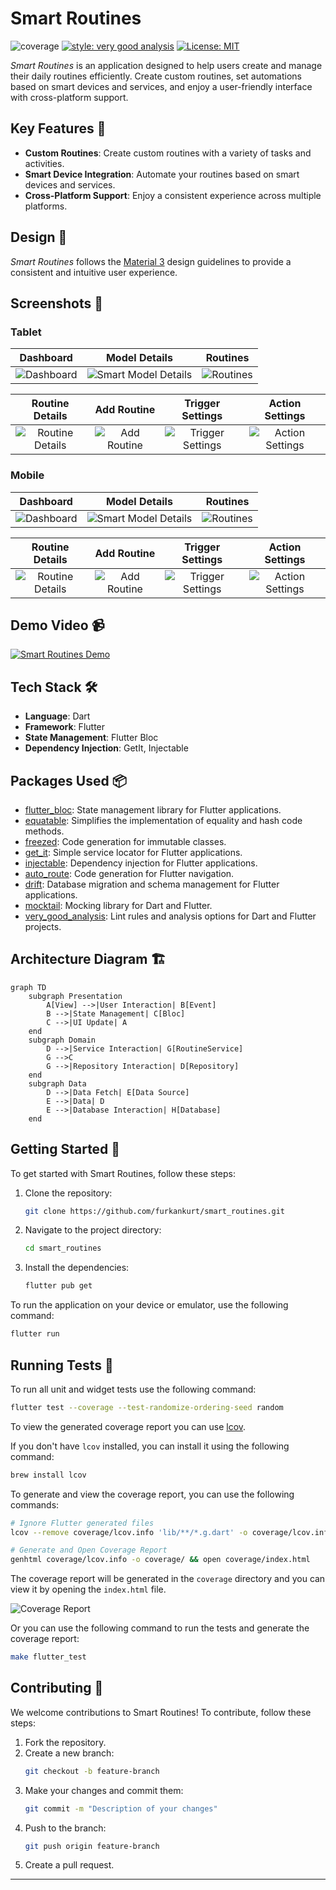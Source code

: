 # Smart Routines

![coverage][coverage_badge]
[![style: very good analysis][very_good_analysis_badge]][very_good_analysis_link]
[![License: MIT][license_badge]][license_link]

_Smart Routines_ is an application designed to help users create and manage their daily routines efficiently.
Create custom routines, set automations based on smart devices and services, and enjoy a user-friendly interface with cross-platform support.

## Key Features 🚀

- **Custom Routines**: Create custom routines with a variety of tasks and activities.
- **Smart Device Integration**: Automate your routines based on smart devices and services.
- **Cross-Platform Support**: Enjoy a consistent experience across multiple platforms.

## Design 🎨

_Smart Routines_ follows the [Material 3](https://m3.material.io/) design guidelines to provide a consistent and intuitive user experience.

## Screenshots 📸
### Tablet
| Dashboard | Model Details | Routines |
|:---:|:---:|:---:|
| ![Dashboard](screenshots/tablet/models.png) | ![Smart Model Details](screenshots/tablet/model_details.png) | ![Routines](screenshots/tablet/routines.png) |

| Routine Details | Add Routine | Trigger Settings | Action Settings |
|:---:|:---:|:---:|:---:|
| ![Routine Details](screenshots/tablet/routine_details.png) | ![Add Routine](screenshots/tablet/add_routine.png) | ![Trigger Settings](screenshots/tablet/trigger_settings.png) | ![Action Settings](screenshots/tablet/action_settings.png) |


### Mobile
| Dashboard | Model Details | Routines |
|:---:|:---:|:---:|
| ![Dashboard](screenshots/mobile/models.png) | ![Smart Model Details](screenshots/mobile/model_details.png) | ![Routines](screenshots/mobile/routines.png) |

| Routine Details | Add Routine | Trigger Settings | Action Settings |
|:---:|:---:|:---:|:---:|
| ![Routine Details](screenshots/mobile/routine_details.png) | ![Add Routine](screenshots/mobile/add_routine.png) | ![Trigger Settings](screenshots/mobile/trigger_settings.png) | ![Action Settings](screenshots/mobile/action_settings.png) |

## Demo Video 📹

[![Smart Routines Demo][demo_video_placeholder]][demo_video_link]

## Tech Stack 🛠

- **Language**: Dart
- **Framework**: Flutter
- **State Management**: Flutter Bloc
- **Dependency Injection**: GetIt, Injectable

## Packages Used 📦

- [flutter_bloc](https://pub.dev/packages/flutter_bloc): State management library for Flutter applications.
- [equatable](https://pub.dev/packages/equatable): Simplifies the implementation of equality and hash code methods.
- [freezed](https://pub.dev/packages/freezed): Code generation for immutable classes.
- [get_it](https://pub.dev/packages/get_it): Simple service locator for Flutter applications.
- [injectable](https://pub.dev/packages/injectable): Dependency injection for Flutter applications.
- [auto_route](https://pub.dev/packages/auto_route): Code generation for Flutter navigation.
- [drift](https://pub.dev/packages/drift): Database migration and schema management for Flutter applications.
- [mocktail](https://pub.dev/packages/mocktail): Mocking library for Dart and Flutter.
- [very_good_analysis](https://pub.dev/packages/very_good_analysis): Lint rules and analysis options for Dart and Flutter projects.

## Architecture Diagram 🏗

```mermaid
graph TD
    subgraph Presentation
        A[View] -->|User Interaction| B[Event]
        B -->|State Management| C[Bloc]
        C -->|UI Update| A
    end
    subgraph Domain
        D -->|Service Interaction| G[RoutineService]
        G -->C
        G -->|Repository Interaction| D[Repository]
    end
    subgraph Data
        D -->|Data Fetch| E[Data Source]
        E -->|Data| D
        E -->|Database Interaction| H[Database]
    end
```

## Getting Started 🚀

To get started with Smart Routines, follow these steps:

1. Clone the repository:
   ```bash
   git clone https://github.com/furkankurt/smart_routines.git
   ```
2. Navigate to the project directory:
   ```bash
   cd smart_routines
   ```
3. Install the dependencies:
   ```bash
   flutter pub get
   ```

To run the application on your device or emulator, use the following command:

```bash
flutter run
```

## Running Tests 🧪

To run all unit and widget tests use the following command:

```sh
flutter test --coverage --test-randomize-ordering-seed random
```

To view the generated coverage report you can use [lcov](https://github.com/linux-test-project/lcov).

If you don't have `lcov` installed, you can install it using the following command:

```sh
brew install lcov
```

To generate and view the coverage report, you can use the following commands:

```sh
# Ignore Flutter generated files
lcov --remove coverage/lcov.info 'lib/**/*.g.dart' -o coverage/lcov.info --ignore-errors unused

# Generate and Open Coverage Report
genhtml coverage/lcov.info -o coverage/ && open coverage/index.html
```
The coverage report will be generated in the `coverage` directory and you can view it by opening the `index.html` file.

![Coverage Report](screenshots/coverage.png)

Or you can use the following command to run the tests and generate the coverage report:

```sh
make flutter_test
```

## Contributing 🤝

We welcome contributions to Smart Routines! To contribute, follow these steps:

1. Fork the repository.
2. Create a new branch:
   ```bash
   git checkout -b feature-branch
   ```
3. Make your changes and commit them:
   ```bash
   git commit -m "Description of your changes"
   ```
4. Push to the branch:
   ```bash
   git push origin feature-branch
   ```
5. Create a pull request.

---

[license_badge]: https://img.shields.io/badge/license-MIT-blue.svg
[coverage_badge]: coverage_badge.svg
[license_link]: https://opensource.org/licenses/MIT
[very_good_analysis_badge]: https://img.shields.io/badge/style-very_good_analysis-B22C89.svg
[very_good_analysis_link]: https://pub.dev/packages/very_good_analysis
[demo_video_placeholder]: https://img.youtube.com/vi/MlnAkHX7lGI/0.jpg
[demo_video_link]: https://www.youtube.com/watch?v=MlnAkHX7lGI

